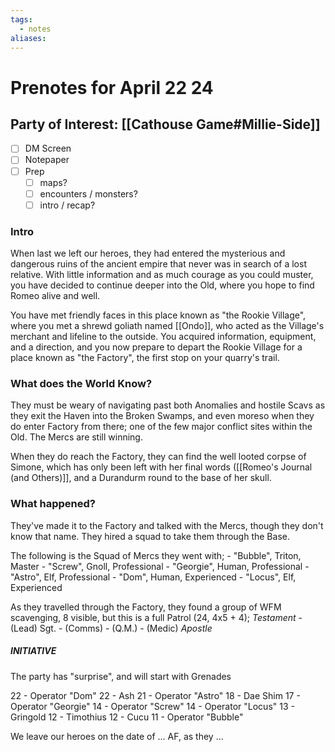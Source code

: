 ```yaml
---
tags:
  - notes
aliases:
---
```


# Prenotes for April 22 24
## Party of Interest: [[Cathouse Game#Millie-Side]]
- [ ] DM Screen
- [ ] Notepaper
- [ ] Prep
	- [ ] maps?
	- [ ] encounters / monsters?
	- [ ] intro / recap?

### Intro
When last we left our heroes, they had entered the mysterious and dangerous ruins of the ancient empire that never was in search of a lost relative. With little information and as much courage as you could muster, you have decided to continue deeper into the Old, where you hope to find Romeo alive and well.

You have met friendly faces in this place known as "the Rookie Village", where you met a shrewd goliath named [[Ondo]], who acted as the Village's merchant and lifeline to the outside. You acquired information, equipment, and a direction, and you now prepare to depart the Rookie Village for a place known as "the Factory", the first stop on your quarry's trail.

### What does the World Know?

They must be weary of navigating past both Anomalies and hostile Scavs as they exit the Haven into the Broken Swamps, and even moreso when they do enter Factory from there; one of the few major conflict sites within the Old. The Mercs are still winning. 

When they do reach the Factory, they can find the well looted corpse of Simone, which has only been left with her final words ([[Romeo's Journal (and Others)]], and a Durandurm round to the base of her skull. 

### What happened?
They've made it to the Factory and talked with the Mercs, though they don't know that name. They hired a squad to take them through the Base.

The following is the Squad of Mercs they went with;
	- "Bubble", Triton, Master
	- "Screw", Gnoll, Professional
	- "Georgie", Human, Professional
	- "Astro", Elf, Professional
	- "Dom", Human, Experienced
	- "Locus", Elf, Experienced

As they travelled through the Factory, they found a group of WFM scavenging, 8 visible, but this is a full Patrol (24, 4x5 + 4);
	*Testament*
	- (Lead) Sgt. 
	- (Comms)
	- (Q.M.)
	- (Medic)
	*Apostle*

##### INITIATIVE
The party has "surprise", and will start with Grenades

22 - Operator "Dom"
22 - Ash
21 - Operator "Astro"
18 - Dae Shim
17 - Operator "Georgie"
14 - Operator "Screw"
14 - Operator "Locus"
13 - Gringold
12 - Timothius
12 - Cucu
11 - Operator "Bubble"


We leave our heroes on the date of ... AF, as they ...